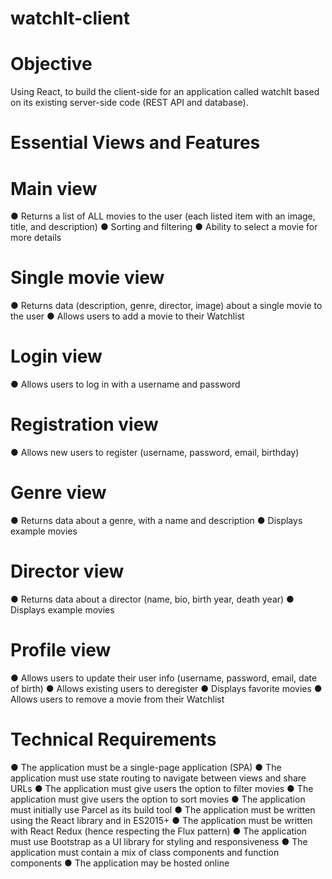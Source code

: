 # watchIt-client
 
# Objective

Using React, to build the client-side for an application called watchIt based on its existing server-side code (REST API and database).


# Essential Views and Features

# Main view
● Returns a list of ALL movies to the user (each listed item with an image, title, and description)
● Sorting and filtering
● Ability to select a movie for more details 
# Single movie view
● Returns data (description, genre, director, image) about a single movie to the user
● Allows users to add a movie to their Watchlist
# Login view
● Allows users to log in with a username and password
# Registration view
● Allows new users to register (username, password, email, birthday)
# Genre view
● Returns data about a genre, with a name and description
● Displays example movies
# Director view
● Returns data about a director (name, bio, birth year, death year)
● Displays example movies
# Profile view
● Allows users to update their user info (username, password, email, date of birth)
● Allows existing users to deregister
● Displays favorite movies
● Allows users to remove a movie from their Watchlist

# Technical Requirements

● The application must be a single-page application (SPA)
● The application must use state routing to navigate between views and share URLs
● The application must give users the option to filter movies
● The application must give users the option to sort movies
● The application must initially use Parcel as its build tool
● The application must be written using the React library and in ES2015+
● The application must be written with React Redux (hence respecting the Flux pattern)
● The application must use Bootstrap as a UI library for styling and responsiveness
● The application must contain a mix of class components and function components
● The application may be hosted online
